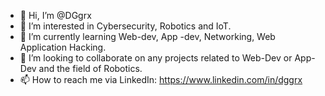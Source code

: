 - 👋 Hi, I’m @DGgrx
- 👀 I’m interested in Cybersecurity, Robotics and IoT.
- 🌱 I’m currently learning Web-dev, App -dev, Networking, Web Application Hacking.
- 💞️ I’m looking to collaborate on any projects related to Web-Dev or App-Dev and the field of Robotics.
- 📫 How to reach me via LinkedIn: https://www.linkedin.com/in/dggrx

<!---
DGgrx/DGgrx is a ✨ special ✨ repository because its `README.md` (this file) appears on your GitHub profile.
You can click the Preview link to take a look at your changes.
--->
